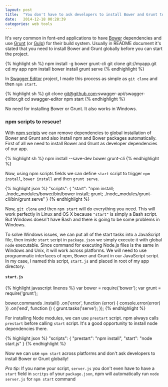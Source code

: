 ```yaml
---
layout: post
title:  "You don't have to ask developers to install Bower and Grunt to start your app"
date:   2014-12-18 00:28:39
categories: web tools
---
```


It's very common in font-end applications to have [Bower](http://bower.io/) dependencies and use [Grunt](http://gruntjs.com/) (or [Gulp](http://gulpjs.com/)) for their build system. Usually in README document it's stated that you need to install Bower and Grunt globally before you can start the project.

{% highlight sh %}
npm install -g bower grunt-cli
git clone git://myapp.git
cd my app
npm install
bower install
grunt serve
{% endhighlight %}

In [Swagger Editor](https://github.com/swagger-api/swagger-editor) project, I made this process as simple as `git clone` and then `npm start`.

{% highlight sh %}
git clone git@github.com:swagger-api/swagger-editor.git
cd swagger-editor
npm start
{% endhighlight %}

No need for installing Bower or Grunt. It also works in Windows.

### npm scripts to rescue!

With [npm scripts](https://docs.npmjs.com/misc/scripts) we can remove dependencies to global installation of Bower and Grunt and also install npm and Bower packages automatically. First of all we need to install Bower and Grunt as developer dependencies of our app.

{% highlight sh %}
npm install --save-dev bower grunt-cli
{% endhighlight %}

Now, using npm scripts fields we can define `start` script to trigger `npm install`, `bower install` and then `grunt serve`.

{% highlight json %}
"scripts": {
  "start": "npm install; ./node_modules/bower/bin/bower install; grunt; ./node_modules/grunt-cli/bin/grunt serve"
}
{% endhighlight %}

Now, `git clone` and then `npm start` will do everything you need. This will work perfectly in Linux and OS X because `"start"` is simply a Bash script. But Windows doesn't have Bash and there is going to be some problems in Windows.

To solve Windows issues, we can put all of the start tasks into a JavaScript file, then inside  `start` script in `package.json` we simply execute it with global `node` executable. Since command for executing Node.js files is the same in Windows and Unix, it will work across platforms.
We will need to use programmatic interfaces of npm, Bower and Grunt in our JavaScript script. In my case, I named this script, `start.js` and placed in root of my app directory.

#### `start.js`

{% highlight javascript linenos %}
var bower = require('bower');
var grunt = require('grunt');

bower.commands
  .install()
  .on('error', function (error) {
    console.error(error)
  })
  .on('end', function () {
    grunt.tasks('serve');
  });
{% endhighlight %}

For installing Node modules, we can use `prestart` script. npm always calls `prestart` before calling `start` script. It's a good opportunity to install node dependencies there.

{% highlight json %}
"scripts": {
    "prestart": "npm install",
    "start": "node start.js"
  }
{% endhighlight %}

Now we can use `npm start` across platforms and don't ask developers to install Bower or Grunt globally!

*Pro tip:* If you name your script, `server.js` you don't even have to have a `start` field in  `scritps` of your `package.json`, npm will automatically run `node server.js` for `npm start` command
